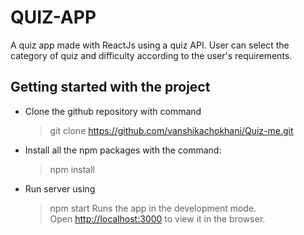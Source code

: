 # QUIZ-APP
A quiz app made with ReactJs using a quiz API.
User can select the category of quiz and difficulty according to the user's requirements.

## Getting started with the project
- Clone the github repository with command
    >git clone https://github.com/vanshikachokhani/Quiz-me.git
- Install all the npm packages with the command:
     >npm install
- Run server using 
    >npm start
    >Runs the app in the development mode.\
    >Open [http://localhost:3000](http://localhost:3000) to view it in the browser.
